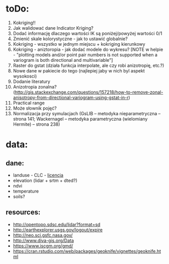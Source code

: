 # toDo:
1. Kokriging!!
1. Jak walidować dane Indicator Kriging?
2. Dodać informację dlaczego wartości  IK są poniżej/powyżej wartości 0/1
3. Zmienić skale kolorystyczne - jak to ustawić globalnie?
4. Kokriging - wszystko w jednym miejscu + kokriging kierunkowy
5. Kokriging - aniztoropia - jak dodać modele do wykresu? [NOTE w helpie - "plotting models and/or point pair numbers is not supported when a variogram is both directional and multivariable"]
6. Raster do gstat (działa funkcja interpolate, ale czy robi anizotropię, etc.?)
7. Nowe dane w pakiecie do tego (najlepiej jaby w nich byl aspekt wysokosci)
8. Dodanie literatury
9. Anizotropia zonalna? (http://gis.stackexchange.com/questions/157218/how-to-remove-zonal-anisotropy-from-directional-variogram-using-gstat-in-r)
10. Practical range
11. Może słownik pojęć?
12. Normalizacja przy symulacjach (GsLIB – metodyka nieparametryczna – strona 141; Wackernagel – metodyka parametryczna (wielomiany Hermite) –   strona 238)

# data:

## dane:
- landuse - CLC - [licencja](http://wiki.openstreetmap.org/wiki/Corine_Land_Cover)
- elevation (lidar + srtm + dted?)
- ndvi
- temperature
- soils?

## resources:
- http://opentopo.sdsc.edu/lidar?format=sd
- http://earthexplorer.usgs.gov/logout/expire 
- http://neo.sci.gsfc.nasa.gov/
- http://www.diva-gis.org/Data
- https://www.iscgm.org/gmd/
- https://cran.rstudio.com/web/packages/geoknife/vignettes/geoknife.html